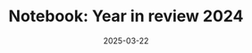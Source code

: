---
title: "Notebook: Year in review 2024"
type: "notebooks"
layout: "single"
notebook: "2024-review"
date: 2025-03-22
time: 17:48
categories:
  - notebook
tags:
  - life
  - analysis
---